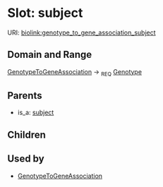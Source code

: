 # Slot: subject




URI: [biolink:genotype_to_gene_association_subject](https://w3id.org/biolink/vocab/genotype_to_gene_association_subject)
## Domain and Range

[GenotypeToGeneAssociation](GenotypeToGeneAssociation.md) ->  <sub>REQ</sub> [Genotype](Genotype.md)
## Parents

 *  is_a: [subject](subject.md)
## Children

## Used by

 * [GenotypeToGeneAssociation](GenotypeToGeneAssociation.md)
